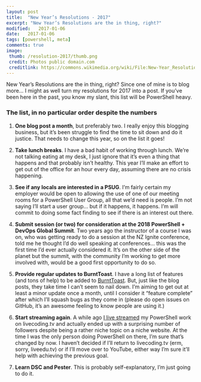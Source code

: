 ```yaml
---
layout: post
title:  "New Year’s Resolutions - 2017"
excerpt: "New Year’s Resolutions are the in thing, right?"
modified:   2017-01-06
date:   2017-01-06
tags: [powershell, meta]
comments: true
image:
 thumb: /resolution-2017/thumb.png
 credit: Photos public domain.com
 creditlink: https://commons.wikimedia.org/wiki/File:New-Year_Resolutions_list.jpg
---
```


New Year’s Resolutions are the in thing, right? Since one of mine is to blog
more… I might as well turn my resolutions for 2017 into a post. If you’ve been
here in the past, you know my slant, this list will be PowerShell heavy.

### The list, in no particular order despite the numbers

1.  **One blog post a month**, but preferably two. I really enjoy this blogging
    business, but it’s been struggle to find the time to sit down and do it
    justice. That needs to change this year, so on the list it goes!

2.  **Take lunch breaks**. I have a bad habit of working through lunch. We’re
    not talking eating at my desk, I just ignore that it’s even a thing that
    happens and that probably isn’t healthy. This year I’ll make an effort to
    get out of the office for an hour every day, assuming there are no crisis
    happening.

3.  **See if any locals are interested in a PSUG**. I’m fairly certain my
    employer would be open to allowing the use of one of our meeting rooms for
    a PowerShell User Group, all that we’d need is people. I’m not saying I’ll
    start a user group… but if it happens, it happens. I’m will commit to doing
    some fact finding to see if there is an interest out there.

4.  **Submit session (or two) for consideration at the 2018 PowerShell + DevOps
    Global Summit**. Two years ago the instructor of a course I was on, who was
    getting ready to do a session at the NZ Ignite conference, told me he
    thought I’d do well speaking at conferences… this was the first time I’d
    ever actually considered it. It’s on the other side of the planet but the
    summit, with the community I’m working to get more involved with, would be a
    good first opportunity to do so.

5.  **Provide regular updates to BurntToast**. I have a long list of features
    (and tons of help) to be added to
    [BurntToast](https://github.com/Windos/BurntToast). But, just like the blog
    posts, they take time I can’t seem to nail down. I’m aiming to get out at
    least a minor update once a month, until I consider it “feature complete”
    after which I’ll squash bugs as they come in (please do open issues on
    GitHub, it’s an awesome feeling to know people are using it.)

6.  **Start streaming again**. A while ago [I live
    streamed](https://www.livecoding.tv/windos/) my PowerShell work on
    livecoding.tv and actually ended up with a surprising number of followers
    despite being a rather niche topic on a niche website. At the time I was the
    only person doing PowerShell on there, I’m sure that’s changed by now. I
    haven’t decided if I’ll return to livecoding.tv (erm, sorry, liveedu.tv) or
    if I’ll move over to YouTube, either way I’m sure it’ll help with achieving
    the previous goal.

7.  **Learn DSC and Pester**. This is probably self-explanatory, I’m just going
    to do it.

